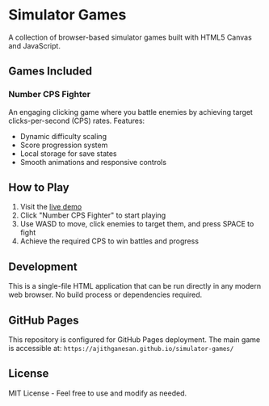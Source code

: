 # Simulator Games

A collection of browser-based simulator games built with HTML5 Canvas and JavaScript.

## Games Included

### Number CPS Fighter
An engaging clicking game where you battle enemies by achieving target clicks-per-second (CPS) rates. Features:
- Dynamic difficulty scaling
- Score progression system
- Local storage for save states
- Smooth animations and responsive controls

## How to Play

1. Visit the [live demo](https://ajithganesan.github.io/simulator-games/)
2. Click "Number CPS Fighter" to start playing
3. Use WASD to move, click enemies to target them, and press SPACE to fight
4. Achieve the required CPS to win battles and progress

## Development

This is a single-file HTML application that can be run directly in any modern web browser. No build process or dependencies required.

## GitHub Pages

This repository is configured for GitHub Pages deployment. The main game is accessible at:
`https://ajithganesan.github.io/simulator-games/`

## License

MIT License - Feel free to use and modify as needed.
